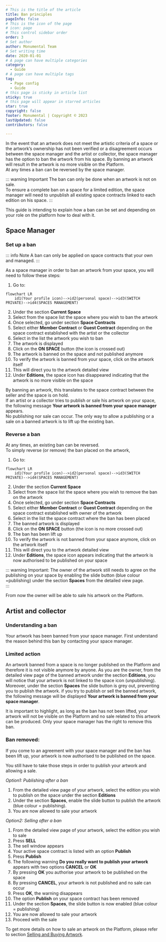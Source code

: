 ```yaml
---
# This is the title of the article
title: Ban principles
pageInfo: false
# This is the icon of the page
# icon: page
# This control sidebar order
order: 3
# Set author
author: Monumental Team     
# Set writing time
date: 2020-01-01
# A page can have multiple categories
category:
  - Guide
# A page can have multiple tags
tag:
  - Page config
  - Guide
# this page is sticky in article list
sticky: true
# this page will appear in starred articles
star: true
copyright: false
footer: Monumental | Copyright © 2023
lastUpdated: false
contributors: false

---
```

In the event that an artwork does not meet the artistic criteria of a space or the artwork’s ownership has not been verified or a disagreement occurs between the space manager and the artist or collector, the space manager has the option to ban the artwork from his space. By banning an artwork will result in the artwork is no more visible on the Platform. 
<br>
At any times a ban can be reversed by the space manager.

::: warning Important
The ban can only be done when an artwork is not on sale. 
<br>
To ensure a complete ban on a space for a limited edition, the space manager will need to unpublish all existing space contracts linked to each edition on his space.
:::

This guide is intending to explain how a ban can be set and depending on your role on the platform how to deal with it.

## Space Manager

### Set up a ban

::: info Note
A ban can only be applied on space contracts that your own and managed.
:::

As a space manager in order to ban an artwork from your space, you will need to follow these steps:
1.	Go to:
```mermaid
flowchart LR
    id1(Your profile icon)-->id2(personal space)-->id3(SWITCH PRIVATE)-->id4(SPACES MANAGEMENT)
```
2. Under the section **Current Space**
3. Select from the space list the space where you wish to ban the artwork
4. Once selected, go under section **Space Contracts**
5. Select either **Member Contract** or **Guest Contract** depending on the space contract established with the artist or the collector
6. Select in the list the artwork you wish to ban
7. The artwork is displayed
8. Click on the **ON SPACE** button (the icon is crossed out)
9. The artwork is banned on the space and not published anymore 
10. To verify the artwork is banned from your space, click on the artwork itself
11. This will direct you to the artwork detailed view
12. Under **Editions**, the space icon has disappeared indicating that the artwork is no more visible on the space


By banning an artwork, this translates to the space contract between the seller and the space is on hold.
<br>
If an artist or a collector tries to publish or sale his artwork on your space, the following message **Your artwork is banned from your space manager** appears. <br>
No publishing nor sale can occur. The only way to allow a publishing or a sale on a banned artwork is to lift up the existing ban.

### Reverse a ban

At any times, an existing ban can be reversed. 
<br>
To simply reverse (or remove) the ban placed on the artwork, 

1. Go to:

```mermaid
flowchart LR
    id1(Your profile icon)-->id2(personal space)-->id3(SWITCH PRIVATE)-->id4(SPACES MANAGEMENT)
```

2. Under the section **Current Space**
3. Select from the space list the space where you wish to remove the ban on the artwork
4. Once selected, go under section **Space Contracts**
5. Select either **Member Contract** or **Guest Contract** depending on the space contract established with owner of the artwork
6. Select in the list the space contract where the ban has been placed
7. The banned artwork is displayed
8. Click on the **ON SPACE** button (the icon is no more crossed out)
9. The ban has been lift up
10. To verify the artwork is not banned from your space anymore, click on the artwork itself
11. This will direct you to the artwork detailed view
12. Under **Editions**, the space icon appears indicating that the artwork is now authorised to be published on your space

::: warning Important:
The owner of the artwork still needs to agree on the publishing on your space by enabling the slide button (blue colour =publishing)  under the section **Spaces** from the detailed view page. <br>
:::

From now the owner will be able to sale his artwork on the Platform.

## Artist and collector

### Understanding a ban

Your artwork has been banned from your space manager. First understand the reason behind this ban by contacting your space manager. 


### Limited action
An artwork banned from a space is no longer published on the Platform and therefore it is not visible anymore by anyone.
As you are the owner, from the detailed view page of the banned artwork under the section **Editions**, you will notice that your artwork is not linked to the space icon (unpublishing). Moreover, under the section **Spaces** the slide button is grey out, preventing you to publish the artwork.
if you try to publish or sell the banned artwork, the following message will be displayed 
**Your artwork is banned from your space manager**.

It is important to highlight, as long as the ban has not been lifted, your artwork will not be visible on the Platform and no sale related to this artwork can be produced.
Only your space manager has the right to remove this ban.

### Ban removed:

If you come to an agreement with your space manager and the ban has been lift up, your artwork is now authorised to be published on the space.

You still have to take those steps in order to publish your artwork and allowing a sale.

_Option1: Publishing after a ban_

1. From the detailed view page of your artwork, select the edition you wish to publish on the space under the section **Editions**
2. Under the section **Spaces**, enable the slide button to publish the artwork (blue colour = publishing).
3. You are now allowed to sale your artwork
 
_Option2: Selling after a ban_

1. From the detailed view page of your artwork, select the edition you wish to sale
2. Press **SELL** 
3. The sell window appears 
4. Your active space contract is listed with an option **Publish**
5. Press **Publish**
6. The following warning **Do you really want to publish your artwork** appears with two options **CANCEL** or **OK**
7. By pressing **OK** you authorise your artwork to be published on the space
8. By pressing **CANCEL**, your artwork is not published and no sale can occur
9. Press **OK**, the warning disappears
10. The option **Publish** on your space contract has been removed
11. Under the section **Spaces**, the slide button is now enabled (blue colour = publishing) 
12. You are now allowed to sale your artwork
13. Proceed with the sale

To get more details on how to sale an artwork on the Platform, please refer to section [Selling and Buying Artwork](/guides/snb_artwork.md).
